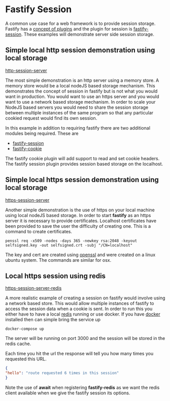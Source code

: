 # Fastify Session

A common use case for a web framework is to provide session storage. Fastify has a [concept of plugins](https://www.fastify.io/docs/latest/Plugins-Guide/)
and the plugin for session is [fastify-session](https://github.com/SerayaEryn/fastify-session). These examples
will demonstrate server side session storage.

## Simple local http session demonstration using local storage

[http-session-server](./http-session-server/http-session-server.js)

The most simple demonstration is an http server using a memory store. A memory store would be a local nodeJS based
storage mechanism. This demonstrates the concept of
session in fastify but is not what you would want in production. You would want to use an https server and
you would want to use a network based storage mechanism. In order to scale your NodeJS based servers you
would need to share the session storage between multiple instances of the same program so that any particular
cookied request would find its own session.

In this example in addition to requiring fastify there are two additional modules being required. These are

- [fastify-session](https://www.npmjs.com/package/fastify-session)
- [fastify-cookie](https://www.npmjs.com/package/fastify-cookie)

The fastify cookie plugin will add support to read and set cookie headers. The fastify session plugin provides session
based storage on the localhost.

## Simple local https session demonstration using local storage

[https-session-server](./https-session-server/https-session-server.js)

Another simple demonstration is the use of https on your local machine using local nodeJS based storage. In order to
start **fastify** as an https server it is necessary to provide certificates. Localhost certificates have been provided
to save the user the difficulty of creating one. This is a command to create certificates.

```shell script
penssl req -x509 -nodes -days 365 -newkey rsa:2048 -keyout selfsigned.key -out selfsigned.crt -subj "/CN=localhost"
```

The key and cert are created using [openssl](https://www.openssl.org/) and were created on a linux ubuntu system. The
commands are similar for osx.

## Local https session using redis

[https-session-server-redis](./https-session-server-redis/https-session-server-redis.js)

A more realistic example of creating a session on fastify would involve using a network based store. This would allow
multiple instances of fastify to access the session data when a cookie is sent.
In order to run this you either have to have a local [redis](https://redislabs.com/get-started-with-redis/) running or
use docker. If you have [docker](https://www.docker.com/products/docker-desktop) installed then can simple bring the
service up

```shell script
docker-compose up
```

The server will be running on port 3000 and the session will be stored in the redis cache.

Each time you hit the url the response will tell you how many times you requested this URL.

```json
{
"hello": "route requested 6 times in this session"
}
```

Note the use of **await** when registering **fastify-redis** as we want the redis client available when we give the
fastify session its options.
